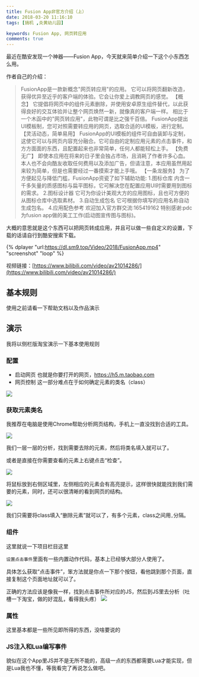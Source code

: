 ```yaml
---
title: Fusion App非官方介绍（上）
date: 2018-03-20 11:16:10
tags: [搞机 ,炎黄幼儿园]

keywords: Fusion App, 网页转应用
comments: true
---
```


最近在酷安发现一个神器——Fusion App，今天就来简单介绍一下这个小东西怎么用。

<!-- more -->

作者自己的介绍：

> FusionApp是一款新概念"网页转应用"的应用。
它可以将网页翻新改造，获得优异至近乎的客户端的体验。它会让你爱上调教网页的感觉。
【概念】
它提倡将网页中的组件元素删除，并使用安卓原生组件替代，以此获得良好的交互体验并让整个网页焕然一新，就像真的客户端一样。
相比于一个木函中的"网页转应用"，此物可谓是比之强千百倍。
FusionApp提出UI模板制，您可对照需要转应用的网页，选取合适的UI模板，进行定制。
【灵活动态，简单易用】
FusionApp的UI模板的组件可自由装卸与定制，这使它可以与网页内容充分融合。它可自由的定制应用元素的点击事件，和方方面面的东西，且配置起来也非常简单，任何人都能轻松上手。
【免费无广】
即使本应用在将来的日子里会独占市场，且消耗了作者许多心血。
本人也不会向酷友收取任何费用以及添加广告，但请注意，本应用虽然用起来较为简单，但是也需要经过一番摸索才能上手哦。
【一条龙服务】
为了方便起见与降低门槛，FusionApp资瓷了如下辅助功能:
1.图标仓库
内含一千多矢量的质感图标与扁平图标，它可解决您在配置应用UI时需要用到图标的需求。
2.图标设计器
它可为你设计美观大方的应用图标，且也可方便的从图标仓库中选取素材。
3.自动生成包名
它可根据你填写的应用名称自动生成包名。
4.应用配色参考
欢迎加入官方群交流:165419162
特别感谢:pdc为fusion app做的美工工作(启动图宣传图与图标)。

大概的意思就是这个东西可以把网页转成应用，并且可以做一些自定义的设置，下载的话请自行到酷安搜索下载。

{% dplayer "url:https://dl.sm9.top/Video/2018/FusionApp.mp4" "screenshot" "loop" %} 

视频链接：[https://www.bilibili.com/video/av21014286/](https://www.bilibili.com/video/av21014286/)



## 基本规则

使用之前请看一下帮助文档以及作品演示

## 演示

我将以侧栏版淘宝演示一下基本使用规则

### 配置

- 启动网页 也就是你要打开的网页，https://h5.m.taobao.com
- 网页控制 这一部分难点在于如何确定元素的类名（class）

![](https://s1.ax2x.com/2018/03/20/UJ4BO.png)

### 获取元素类名

我推荐在电脑是使用Chrome帮助分析网页结构，手机上一直没找到合适的工具。

![](https://s1.ax2x.com/2018/03/20/UJa2Y.gif)

我们一层一层的分析，找到需要去除的元素，然后将类名填入就可以了。

或者是直接在你需要查看的元素上右键点击“检查”。

![](https://s1.ax2x.com/2018/03/20/UZVYY.png)

将鼠标放到右侧区域里，左侧相应的元素会有高亮提示，这样很快就能找到我们需要的元素，同时，还可以很清晰的看到网页的结构。

![](https://s1.ax2x.com/2018/03/20/UJrzi.png)

我们只需要将class填入“删除元素”就可以了，有多个元素，class之间用`,`分隔。

### 组件

这里就说一下项目栏目这里

`设置点击事件`里面有一些内置动作代码，基本上已经够大部分人使用了。

具体怎么获取“点击事件”，笨方法就是你点一下那个按钮，看他跳到那个页面，直接复制这个页面地址就可以了。

正确的方法应该是像我一样，找到点击事件所对应的JS，然后到JS里去分析（吐槽一下淘宝，做的好混乱，看得我头疼）
![](https://s1.ax2x.com/2018/03/20/UJElX.png)

### 属性

这里基本都是一些所见即所得的东西，没啥要说的

### JS注入和Lua编写事件

貌似在这个App里JS并不是无所不能的，高级一点的东西都需要Lua才能实现，但是Lua我也不懂，等我看完了再说怎么做吧。
